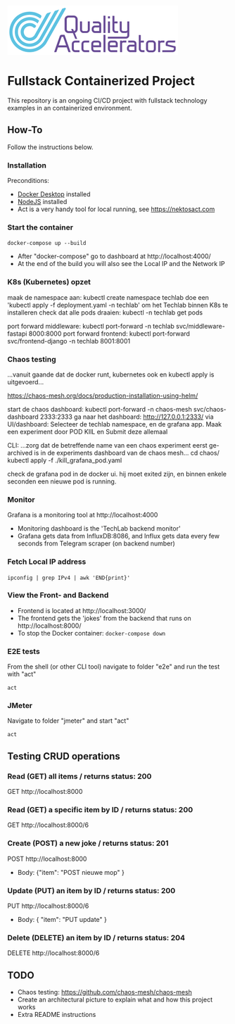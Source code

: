 ![logo](src/qa.png)

# Fullstack Containerized Project

This repository is an ongoing CI/CD project with fullstack technology examples in an containerized environment. 

## How-To
Follow the instructions below. 

### Installation
Preconditions:
- [Docker Desktop](https://docs.docker.com/desktop/install/windows-install/) installed
- [NodeJS](https://nodejs.org/en/download/package-manager) installed
- Act is a very handy tool for local running, see <https://nektosact.com>

### Start the container
```docker-compose up --build```
- After "docker-compose" go to dashboard at http://localhost:4000/
- At the end of the build you will also see the Local IP and the Network IP

### K8s (Kubernetes) opzet
maak de namespace aan: kubectl create namespace techlab
doe een 'kubectl apply -f deployment.yaml -n techlab' om het Techlab binnen K8s te installeren
check dat alle pods draaien: kubectl -n techlab get pods

port forward middleware:  kubectl port-forward -n techlab svc/middleware-fastapi 8000:8000
port forward frontend: kubectl port-forward svc/frontend-django -n techlab 8001:8001

### Chaos testing
...vanuit gaande dat de docker runt, kubernetes ook en kubectl apply is uitgevoerd...

https://chaos-mesh.org/docs/production-installation-using-helm/

start de chaos dashboard:  kubectl port-forward -n chaos-mesh svc/chaos-dashboard 2333:2333
ga naar het dashboard:  http://127.0.0.1:2333/
via UI/dashboard: Selecteer de techlab namespace, en de grafana app. 
Maak een experiment door POD KIlL en Submit deze allemaal 

CLI:
...zorg dat de betreffende name van een chaos experiment eerst ge-archived is in de experiments dashboard van de chaos mesh...
cd chaos/
kubectl apply -f ./kill_grafana_pod.yaml

check de grafana pod in de docker ui. hij moet exited zijn, en binnen enkele seconden een nieuwe pod is running.

### Monitor
Grafana is a monitoring tool at http://localhost:4000

- Monitoring dashboard is the 'TechLab backend monitor'
- Grafana gets data from InfluxDB:8086, and Influx gets data every few seconds from Telegram scraper (on backend number)

### Fetch Local IP address
```ipconfig | grep IPv4 | awk 'END{print}'```  


### View the Front- and Backend 
- Frontend is located at http://localhost:3000/
- The frontend gets the 'jokes' from the backend that runs on http://localhost:8000/
- To stop the Docker container:
 ```docker-compose down```

### E2E tests
From the shell (or other CLI tool) navigate to folder "e2e" and run the test with "act"

```cd e2e
act
```
### JMeter
Navigate to folder "jmeter" and start "act"

```cd jmeter
act
```

## Testing CRUD operations

### Read (GET) all items / returns status: 200
GET http://localhost:8000

### Read (GET) a specific item by ID / returns status: 200
GET http://localhost:8000/6

### Create (POST) a new joke / returns status: 201
POST http://localhost:8000
- Body: {"item": "POST nieuwe mop" }

### Update (PUT) an item by ID / returns status: 200
PUT http://localhost:8000/6
- Body: { "item": "PUT update" }

### Delete (DELETE) an item by ID / returns status: 204
DELETE http://localhost:8000/6

## TODO
- Chaos testing: https://github.com/chaos-mesh/chaos-mesh
- Create an architectural picture to explain what and how this project works
- Extra README instructions